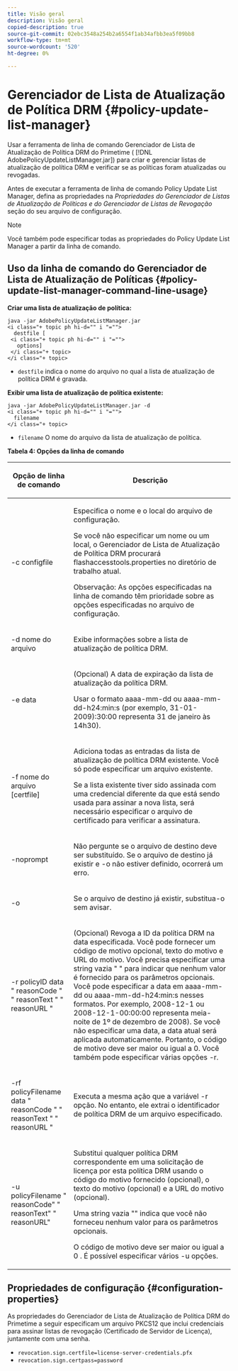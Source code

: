 ```yaml
---
title: Visão geral
description: Visão geral
copied-description: true
source-git-commit: 02ebc3548a254b2a6554f1ab34afbb3ea5f09bb8
workflow-type: tm+mt
source-wordcount: '520'
ht-degree: 0%

---
```


# Gerenciador de Lista de Atualização de Política DRM {#policy-update-list-manager}

Usar a ferramenta de linha de comando Gerenciador de Lista de Atualização de Política DRM do Primetime ( [!DNL AdobePolicyUpdateListManager.jar]) para criar e gerenciar listas de atualização de política DRM e verificar se as políticas foram atualizadas ou revogadas.

Antes de executar a ferramenta de linha de comando Policy Update List Manager, defina as propriedades na *Propriedades do Gerenciador de Listas de Atualização de Políticas e do Gerenciador de Listas de Revogação* seção do seu arquivo de configuração.

>[!NOTE]
>
>Você também pode especificar todas as propriedades do Policy Update List Manager a partir da linha de comando.

## Uso da linha de comando do Gerenciador de Lista de Atualização de Políticas {#policy-update-list-manager-command-line-usage}

**Criar uma lista de atualização de política:**

```
java -jar AdobePolicyUpdateListManager.jar  
<i class="+ topic ph hi-d="" i "="">
  destfile [ 
 <i class="+ topic ph hi-d="" i "="">
   options]  
 </i class="+ topic> 
</i class="+ topic>
```

* `destfile` indica o nome do arquivo no qual a lista de atualização de política DRM é gravada.

**Exibir uma lista de atualização de política existente:**

```
java -jar AdobePolicyUpdateListManager.jar -d  
<i class="+ topic ph hi-d="" i "="">
  filename 
</i class="+ topic>
```

* `filename` O nome do arquivo da lista de atualização de política.

**Tabela 4: Opções da linha de comando**

<table frame="all" colsep="1" rowsep="1" class="+ topic/table adobe-d/table " id="table_ghb_jqy_n4">  
 <thead class="- topic/thead "> 
  <tr rowsep="1" class="- topic/row "> 
   <th colname="1" class="- topic/entry entry"> <p class="- topic/p ">Opção de linha de comando </p> </th> 
   <th colname="2" class="- topic/entry entry"> <p class="- topic/p ">Descrição </p> </th> 
  </tr> 
 </thead>
 <tbody class="- topic/tbody "> 
  <tr rowsep="1" class="- topic/row "> 
   <td colname="1" class="- topic/entry "> <span class="+ topic/ph pr-d/codeph codeph"> -c configfile </span> </td> 
   <td colname="2" class="- topic/entry "> <p class="- topic/p ">Especifica o nome e o local do arquivo de configuração. </p> <p class="- topic/p ">Se você não especificar um nome ou um local, o Gerenciador de Lista de Atualização de Política DRM procurará <span class="filepath"> flashaccesstools.properties </span> no diretório de trabalho atual. </p> <p>Observação: As opções especificadas na linha de comando têm prioridade sobre as opções especificadas no arquivo de configuração. </p> </td> 
  </tr> 
  <tr rowsep="1" class="- topic/row "> 
   <td colname="1" class="- topic/entry "> <p class="- topic/p "> <span class="+ topic/ph pr-d/codeph codeph"> -d nome do arquivo </span> </p> </td> 
   <td colname="2" class="- topic/entry "> <p class="- topic/p ">Exibe informações sobre a lista de atualização de política DRM. </p> </td> 
  </tr> 
  <tr rowsep="1" class="- topic/row "> 
   <td colname="1" class="- topic/entry "> <span class="+ topic/ph pr-d/codeph codeph"> -e data </span> </td> 
   <td colname="2" class="- topic/entry "> <p>(Opcional) A data de expiração da lista de atualização da política DRM. </p> <p>Usar o formato <span class="+ topic/ph pr-d/codeph codeph"> aaaa-mm-dd </span> ou <span class="+ topic/ph pr-d/codeph codeph"> aaaa-mm-dd-h24:min:s </span> (por exemplo, 31-01-2009):30:00 representa 31 de janeiro às 14h30). </p> </td> 
  </tr> 
  <tr rowsep="1" class="- topic/row "> 
   <td colname="1" class="- topic/entry "> <span class="+ topic/ph pr-d/codeph codeph"> -f nome do arquivo [certfile] </span> </td> 
   <td colname="2" class="- topic/entry "> <p class="- topic/p ">Adiciona todas as entradas da lista de atualização de política DRM existente. Você só pode especificar um arquivo existente. </p> <p class="- topic/p ">Se a lista existente tiver sido assinada com uma credencial diferente da que está sendo usada para assinar a nova lista, será necessário especificar o arquivo de certificado para verificar a assinatura. </p> </td> 
  </tr> 
  <tr rowsep="1" class="- topic/row "> 
   <td colname="1" class="- topic/entry "> <span class="+ topic/ph pr-d/codeph codeph"> -noprompt </span> </td> 
   <td colname="2" class="- topic/entry "> <p class="- topic/p ">Não pergunte se o arquivo de destino deve ser substituído. Se o arquivo de destino já existir e <span class="codeph"> -o </span> não estiver definido, ocorrerá um erro. </p> </td> 
  </tr> 
  <tr rowsep="1" class="- topic/row "> 
   <td colname="1" class="- topic/entry "> <span class="codeph"> -o </span> </td> 
   <td colname="2" class="- topic/entry "> <p class="- topic/p ">Se o arquivo de destino já existir, substitua-o sem avisar. </p> </td> 
  </tr> 
  <tr rowsep="1" class="- topic/row "> 
   <td colname="1" class="- topic/entry "> <span class="+ topic/ph pr-d/codeph codeph"> -r policyID </span> <span class="+ topic/ph pr-d/codeph codeph"> data </span> " <span class="+ topic/ph pr-d/codeph codeph"> reasonCode </span>" " <span class="+ topic/ph pr-d/codeph codeph"> reasonText </span>" " <span class="+ topic/ph pr-d/codeph codeph"> reasonURL </span>" </td> 
   <td colname="2" class="- topic/entry "> <p class="- topic/p ">(Opcional) Revoga a ID da política DRM na data especificada. Você pode fornecer um código de motivo opcional, texto do motivo e URL do motivo. Você precisa especificar uma string vazia " " para indicar que nenhum valor é fornecido para os parâmetros opcionais. Você pode especificar a data em <span class="+ topic/ph pr-d/codeph codeph"> aaaa-mm-dd </span> ou <span class="+ topic/ph pr-d/codeph codeph"> aaaa-mm-dd-h24:min:s </span> nesses formatos. Por exemplo, 2008-12-1 ou 2008-12-1-00:00:00 representa meia-noite de 1º de dezembro de 2008). Se você não especificar uma data, a data atual será aplicada automaticamente. Portanto, o código de motivo deve ser maior ou igual a 0. Você também pode especificar várias opções -r. </p> </td> 
  </tr> 
  <tr rowsep="1" class="- topic/row "> 
   <td colname="1" class="- topic/entry "> <p class="- topic/p ">-rf <span class="+ topic/ph pr-d/codeph codeph"> policyFilename </span> <span class="+ topic/ph pr-d/codeph codeph"> data </span> " <span class="+ topic/ph pr-d/codeph codeph"> reasonCode </span>" " <span class="+ topic/ph pr-d/codeph codeph"> reasonText </span>" " <span class="+ topic/ph pr-d/codeph codeph"> reasonURL </span>" </p> </td> 
   <td colname="2" class="- topic/entry "> <p class="- topic/p ">Executa a mesma ação que a variável <span class="codeph"> -r </span> opção. No entanto, ele extrai o identificador de política DRM de um arquivo especificado. </p> </td> 
  </tr> 
  <tr rowsep="0" class="- topic/row "> 
   <td colname="1" class="- topic/entry "> <span class="codeph"> -u policyFilename " reasonCode" " reasonText" " reasonURL" </span> </td> 
   <td colname="2" class="- topic/entry "> <p>Substitui qualquer política DRM correspondente em uma solicitação de licença por esta política DRM usando o código do motivo fornecido (opcional), o texto do motivo (opcional) e a URL do motivo (opcional). </p> <p>Uma string vazia "" indica que você não forneceu nenhum valor para os parâmetros opcionais. </p> <p>O código de motivo deve ser maior ou igual a <span class="codeph"> 0 </span>. É possível especificar vários <span class="codeph"> -u </span> opções. </p> </td> 
  </tr> 
 </tbody> 
</table>

## Propriedades de configuração {#configuration-properties}

As propriedades do Gerenciador de Lista de Atualização de Política DRM do Primetime a seguir especificam um arquivo PKCS12 que inclui credenciais para assinar listas de revogação (Certificado de Servidor de Licença), juntamente com uma senha.

* `revocation.sign.certfile=license-server-credentials.pfx`
* `revocation.sign.certpass=password`
